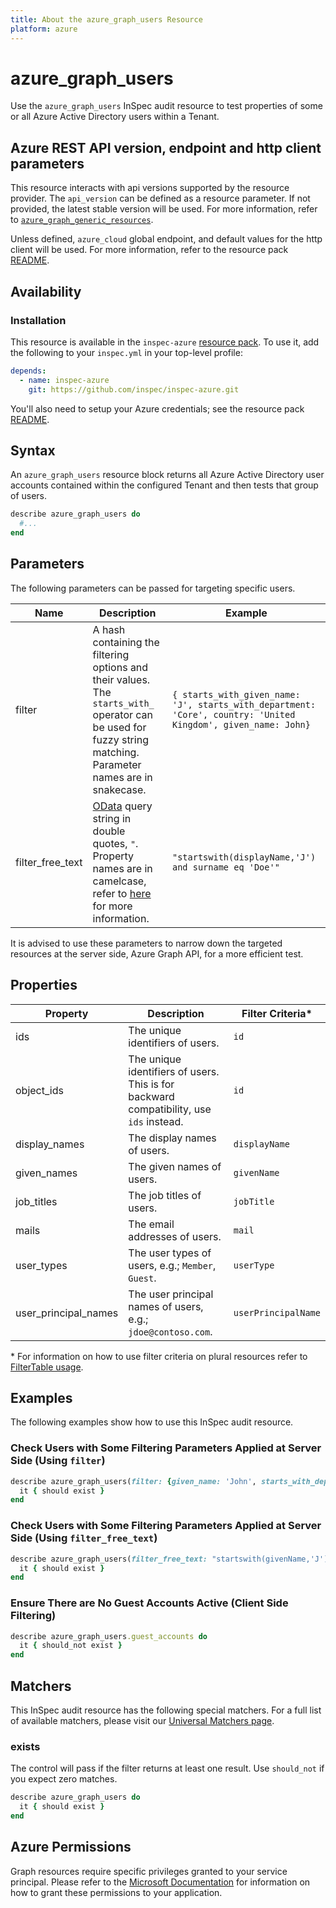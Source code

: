```yaml
---
title: About the azure_graph_users Resource
platform: azure
---
```


# azure_graph_users
Use the `azure_graph_users` InSpec audit resource to test properties of some or all Azure Active Directory users within a Tenant.

## Azure REST API version, endpoint and http client parameters

This resource interacts with api versions supported by the resource provider.
The `api_version` can be defined as a resource parameter.
If not provided, the latest stable version will be used.
For more information, refer to [`azure_graph_generic_resources`](azure_graph_generic_resources.md).

Unless defined, `azure_cloud` global endpoint, and default values for the http client will be used.
For more information, refer to the resource pack [README](../../README.md). 

## Availability

### Installation

This resource is available in the `inspec-azure` [resource pack](/inspec/glossary/#resource-pack). To use it, add the following to your `inspec.yml` in your top-level profile:
```yaml
depends:
  - name: inspec-azure
    git: https://github.com/inspec/inspec-azure.git
```
You'll also need to setup your Azure credentials; see the resource pack [README](../../README.md).

## Syntax

An `azure_graph_users` resource block returns all Azure Active Directory user accounts contained within the configured Tenant and then tests that group of users.
```ruby
describe azure_graph_users do
  #...
end
```
## Parameters

The following parameters can be passed for targeting specific users.

| Name              | Description                                                 | Example                             |
|-------------------|-------------------------------------------------------------|-------------------------------------|
| filter            | A hash containing the filtering options and their values. The `starts_with_` operator can be used for fuzzy string matching. Parameter names are in snakecase. | `{ starts_with_given_name: 'J', starts_with_department: 'Core', country: 'United Kingdom', given_name: John}` |
| filter_free_text  | [OData](https://www.odata.org/getting-started/basic-tutorial/) query string in double quotes, `"`. Property names are in camelcase, refer to [here](https://docs.microsoft.com/en-us/graph/query-parameters#filter-parameter) for more information. | `"startswith(displayName,'J') and surname eq 'Doe'"`    |

It is advised to use these parameters to narrow down the targeted resources at the server side, Azure Graph API, for a more efficient test.

## Properties

| Property              | Description | Filter Criteria<superscript>*</superscript>  |
|-----------------------|-------------|-----------------|
| ids                   | The unique identifiers of users. | `id` |
| object_ids            | The unique identifiers of users. This is for backward compatibility, use `ids` instead.  | `id` |
| display_names         | The display names of users.  | `displayName` |
| given_names           | The given names of users.  | `givenName` |
| job_titles            | The job titles of users.  | `jobTitle` |
| mails                 | The email addresses of users.  | `mail` |
| user_types            | The user types of users, e.g.; `Member`, `Guest`.  | `userType` |
| user_principal_names  | The user principal names of users, e.g.; `jdoe@contoso.com`.  | `userPrincipalName` |

<superscript>*</superscript> For information on how to use filter criteria on plural resources refer to [FilterTable usage](https://github.com/inspec/inspec/blob/master/docs/dev/filtertable-usage.md#a-where-method-you-can-call-with-hash-params-with-loose-matching).

## Examples

The following examples show how to use this InSpec audit resource.

### Check Users with Some Filtering Parameters Applied at Server Side (Using `filter`)
```ruby
describe azure_graph_users(filter: {given_name: 'John', starts_with_department: 'Customer'}) do
  it { should exist }
end
```    
### Check Users with Some Filtering Parameters Applied at Server Side (Using `filter_free_text`)
```ruby
describe azure_graph_users(filter_free_text: "startswith(givenName,'J') and startswith(department,'customer') and country eq 'United States'") do
  it { should exist }
end
```
### Ensure There are No Guest Accounts Active (Client Side Filtering)
```ruby
describe azure_graph_users.guest_accounts do
  it { should_not exist }
end
```    
## Matchers

This InSpec audit resource has the following special matchers. For a full list of available matchers, please visit our [Universal Matchers page](https://www.inspec.io/docs/reference/matchers/).

### exists

The control will pass if the filter returns at least one result. Use `should_not` if you expect zero matches.
```ruby
describe azure_graph_users do
  it { should exist }
end
```
## Azure Permissions

Graph resources require specific privileges granted to your service principal.
Please refer to the [Microsoft Documentation](https://docs.microsoft.com/en-us/azure/active-directory/develop/active-directory-integrating-applications#updating-an-application) for information on how to grant these permissions to your application.
